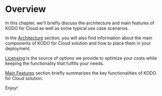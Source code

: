 # Overview

In this chapter, we'll briefly discuss the architecture and main features of KODO for Cloud as well as some typical use case scenarios.

In the [Architecture](architecture.md#architecture) section, you will also find information about the main components of KODO for Cloud solution and how to place them in your deployment.

[Licensing](licensing.md) is the source of options we provide to optimize your costs while keeping the functionality that fulfills your needs.

[Main Features](main-features.md) section briefly summarizes the key functionalities of KODO for Cloud solution.

Enjoy!

